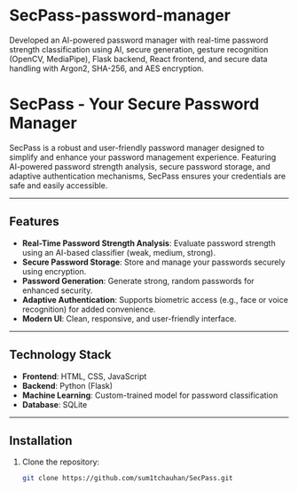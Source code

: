# SecPass-password-manager
 Developed an AI-powered password manager with real-time password strength classification using AI, secure generation, gesture recognition (OpenCV, MediaPipe), Flask backend, React frontend, and secure data handling with Argon2, SHA-256, and AES encryption.
 
# SecPass - Your Secure Password Manager

SecPass is a robust and user-friendly password manager designed to simplify and enhance your password management experience. Featuring AI-powered password strength analysis, secure password storage, and adaptive authentication mechanisms, SecPass ensures your credentials are safe and easily accessible.

---

## Features

- **Real-Time Password Strength Analysis**: Evaluate password strength using an AI-based classifier (weak, medium, strong).
- **Secure Password Storage**: Store and manage your passwords securely using encryption.
- **Password Generation**: Generate strong, random passwords for enhanced security.
- **Adaptive Authentication**: Supports biometric access (e.g., face or voice recognition) for added convenience.
- **Modern UI**: Clean, responsive, and user-friendly interface.

---

## Technology Stack

- **Frontend**: HTML, CSS, JavaScript
- **Backend**: Python (Flask)
- **Machine Learning**: Custom-trained model for password classification
- **Database**: SQLite

---

## Installation

1. Clone the repository:
   ```bash
   git clone https://github.com/sum1tchauhan/SecPass.git
